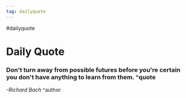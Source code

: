 ```yaml
---
tag: dailyquote
---
```


#dailyquote

# Daily Quote

### Don't turn away from possible futures before you're certain you don't have anything to learn from them. ^quote
*-Richard Bach* ^author
